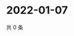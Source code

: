 # 2022-01-07

共 0 条

<!-- BEGIN WEIBO -->
<!-- 最后更新时间 Fri Jan 07 2022 05:00:43 GMT+0800 (China Standard Time) -->

<!-- END WEIBO -->
